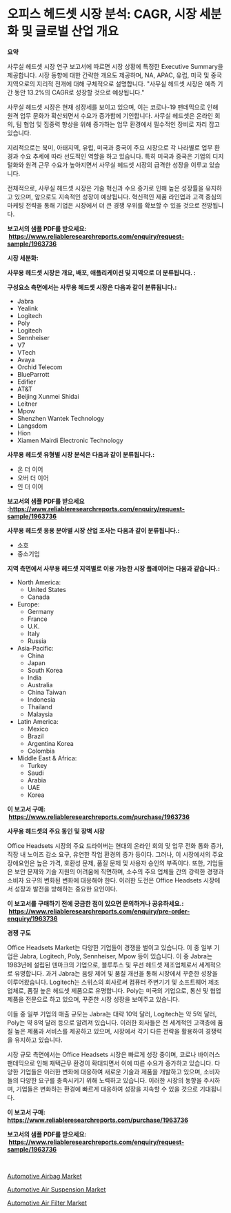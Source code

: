 <p><h1>오피스 헤드셋 시장 분석: CAGR, 시장 세분화 및 글로벌 산업 개요</h1></p><p><strong>요약</strong></p>
<p><p>사무실 헤드셋 시장 연구 보고서에 따르면 시장 상황에 특정한 Executive Summary을 제공합니다. 시장 동향에 대한 간략한 개요도 제공하며, NA, APAC, 유럽, 미국 및 중국 지역으로의 지리적 전개에 대해 구체적으로 설명합니다. "사무실 헤드셋 시장은 예측 기간 동안 13.2%의 CAGR로 성장할 것으로 예상됩니다." </p><p>사무실 헤드셋 시장은 현재 성장세를 보이고 있으며, 이는 코로나-19 팬데믹으로 인해 원격 업무 문화가 확산되면서 수요가 증가함에 기인합니다. 사무실 헤드셋은 온라인 회의, 팀 협업 및 집중력 향상을 위해 증가하는 업무 환경에서 필수적인 장비로 자리 잡고 있습니다.</p><p>지리적으로는 북미, 아태지역, 유럽, 미국과 중국이 주요 시장으로 각 나라별로 업무 환경과 수요 추세에 따라 선도적인 역할을 하고 있습니다. 특히 미국과 중국은 기업의 디지털화와 원격 근무 수요가 높아지면서 사무실 헤드셋 시장의 급격한 성장을 이루고 있습니다.</p><p>전체적으로, 사무실 헤드셋 시장은 기술 혁신과 수요 증가로 인해 높은 성장률을 유지하고 있으며, 앞으로도 지속적인 성장이 예상됩니다. 혁신적인 제품 라인업과 고객 중심의 마케팅 전략을 통해 기업은 시장에서 더 큰 경쟁 우위를 확보할 수 있을 것으로 전망됩니다.</p></p>
<p><strong>보고서의 샘플 PDF를 받으세요: &nbsp;<a href="https://www.reliableresearchreports.com/enquiry/request-sample/1963736">https://www.reliableresearchreports.com/enquiry/request-sample/1963736</a></strong></p>
<p><strong>시장 세분화:</strong></p>
<p><strong> 사무용 헤드셋 시장은 개요, 배포, 애플리케이션 및 지역으로 더 분류됩니다. :</strong></p>
<p><strong>구성요소 측면에서는 사무용 헤드셋 시장은 다음과 같이 분류됩니다.:</strong></p>
<p><ul><li>Jabra</li><li>Yealink</li><li>Logitech</li><li>Poly</li><li>Logitech</li><li>Sennheiser</li><li>V7</li><li>VTech</li><li>Avaya</li><li>Orchid Telecom</li><li>BlueParrott</li><li>Edifier</li><li>AT&T</li><li>Beijing Xunmei Shidai</li><li>Leitner</li><li>Mpow</li><li>Shenzhen Wantek Technology</li><li>Langsdom</li><li>Hion</li><li>Xiamen Mairdi Electronic Technology</li></ul></p>
<p><strong> 사무용 헤드셋 유형별 시장 분석은 다음과 같이 분류됩니다.:</strong></p>
<p><ul><li>온 더 이어</li><li>오버 더 이어</li><li>인 더 이어</li></ul></p>
<p><strong>보고서의 샘플 PDF를 받으세요 :<a href="https://www.reliableresearchreports.com/enquiry/request-sample/1963736">https://www.reliableresearchreports.com/enquiry/request-sample/1963736</a></strong></p>
<p><strong> 사무용 헤드셋 응용 분야별 시장 산업 조사는 다음과 같이 분류됩니다.:</strong></p>
<p><ul><li>소호</li><li>중소기업</li></ul></p>
<p><strong>지역 측면에서 사무용 헤드셋 지역별로 이용 가능한 시장 플레이어는 다음과 같습니다.:</strong></p>
<p><ul>
    <li>
        North America:
        <ul>
            <li>United States</li>
            <li>Canada</li>
        </ul>
    </li>
    <li>
        Europe:
        <ul>
            <li>Germany</li>
            <li>France</li>
            <li>U.K.</li>
            <li>Italy</li>
            <li>Russia</li>
        </ul>
    </li>
    <li>
        Asia-Pacific:
        <ul>
            <li>China</li>
            <li>Japan</li>
            <li>South Korea</li>
            <li>India</li>
            <li>Australia</li>
            <li>China Taiwan</li>
            <li>Indonesia</li>
            <li>Thailand</li>
            <li>Malaysia</li>
        </ul>
    </li>
    <li>
        Latin America:
        <ul>
            <li>Mexico</li>
            <li>Brazil</li>
            <li>Argentina Korea</li>
            <li>Colombia</li>
        </ul>
    </li>
    <li>
        Middle East & Africa:
        <ul>
            <li>Turkey</li>
            <li>Saudi</li>
            <li>Arabia</li>
            <li>UAE</li>
            <li>Korea</li>
        </ul>
    </li>
    </ul></p>
<p><strong>이 보고서 구매: &nbsp;<a href="https://www.reliableresearchreports.com/purchase/1963736">https://www.reliableresearchreports.com/purchase/1963736</a></strong></p>
<p><strong>사무용 헤드셋의 주요 동인 및 장벽 시장</strong></p>
<p><p>Office Headsets 시장의 주요 드라이버는 현대의 온라인 회의 및 업무 전화 통화 증가, 직장 내 노이즈 감소 요구, 유연한 작업 환경의 증가 등이다. 그러나, 이 시장에서의 주요 장애요인은 높은 가격, 호환성 문제, 품질 문제 및 사용자 승인의 부족이다. 또한, 기업들은 보안 문제와 기술 지원의 어려움에 직면하며, 소수의 주요 업체들 간의 강력한 경쟁과 소비자 요구의 변화된 변화에 대응해야 한다. 이러한 도전은 Office Headsets 시장에서 성장과 발전을 방해하는 중요한 요인이다.</p></p>
<p><strong>이 보고서를 구매하기 전에 궁금한 점이 있으면 문의하거나 공유하세요.: &nbsp;<a href="https://www.reliableresearchreports.com/enquiry/pre-order-enquiry/1963736">https://www.reliableresearchreports.com/enquiry/pre-order-enquiry/1963736</a></strong></p>
<p><strong>경쟁 구도</strong></p>
<p><p>Office Headsets Market는 다양한 기업들이 경쟁을 벌이고 있습니다. 이 중 일부 기업은 Jabra, Logitech, Poly, Sennheiser, Mpow 등이 있습니다. 이 중 Jabra는 1983년에 설립된 덴마크의 기업으로, 블루투스 및 무선 헤드셋 제조업체로서 세계적으로 유명합니다. 과거 Jabra는 음량 제어 및 품질 개선을 통해 시장에서 꾸준한 성장을 이루어왔습니다. Logitech는 스위스의 회사로써 컴퓨터 주변기기 및 소프트웨어 제조업체로, 품질 높은 헤드셋 제품으로 유명합니다. Poly는 미국의 기업으로, 통신 및 협업 제품을 전문으로 하고 있으며, 꾸준한 시장 성장을 보여주고 있습니다.</p><p>이들 중 일부 기업의 매출 규모는 Jabra는 대략 10억 달러, Logitech는 약 5억 달러, Poly는 약 8억 달러 등으로 알려져 있습니다. 이러한 회사들은 전 세계적인 고객층에 품질 높은 제품과 서비스를 제공하고 있으며, 시장에서 각기 다른 전략을 활용하여 경쟁력을 유지하고 있습니다.</p><p>시장 규모 측면에서는 Office Headsets 시장은 빠르게 성장 중이며, 코로나 바이러스 팬데믹으로 인해 재택근무 환경이 확대되면서 이에 따른 수요가 증가하고 있습니다. 다양한 기업들은 이러한 변화에 대응하여 새로운 기술과 제품을 개발하고 있으며, 소비자들의 다양한 요구를 충족시키기 위해 노력하고 있습니다. 이러한 시장의 동향을 주시하며, 기업들은 변화하는 환경에 빠르게 대응하여 성장을 지속할 수 있을 것으로 기대됩니다.</p></p>
<p><strong>이 보고서 구매: &nbsp; <a href="https://www.reliableresearchreports.com/purchase/1963736">https://www.reliableresearchreports.com/purchase/1963736</a></strong></p>
<p><strong>보고서의 샘플 PDF를 받으세요: &nbsp;<a href="https://www.reliableresearchreports.com/enquiry/request-sample/1963736">https://www.reliableresearchreports.com/enquiry/request-sample/1963736</a></strong><strong></strong></p>
<p>&nbsp;</p>
<p><p><a href="https://github.com/bobicer/Market-Research-Report-List-2/blob/main/automotive-airbag-market.md">Automotive Airbag Market</a></p><p><a href="https://github.com/globismark/Market-Research-Report-List-2/blob/main/automotive-air-suspension-market.md">Automotive Air Suspension Market</a></p><p><a href="https://github.com/prosalinda88/Market-Research-Report-List-3/blob/main/automotive-air-filter-market.md">Automotive Air Filter Market</a></p></p>
